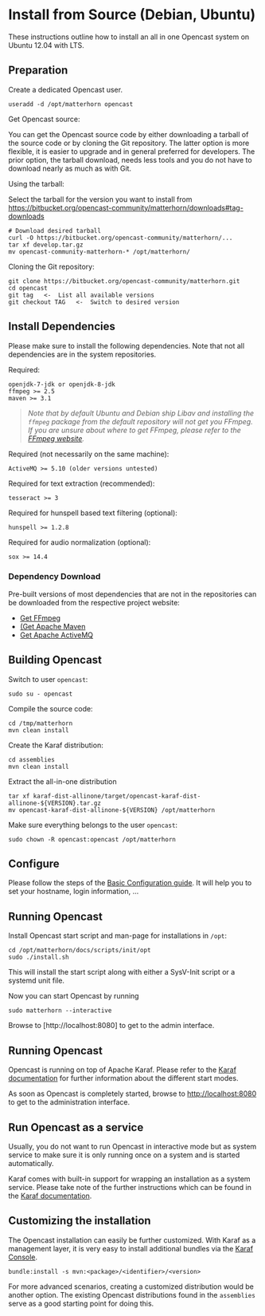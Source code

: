 Install from Source (Debian, Ubuntu)
====================================

These instructions outline how to install an all in one Opencast system on Ubuntu 12.04 with LTS.

Preparation
-----------

Create a dedicated Opencast user.

    useradd -d /opt/matterhorn opencast

Get Opencast source:

You can get the Opencast source code by either downloading a tarball of the source code or by cloning the Git
repository. The latter option is more flexible, it is easier to upgrade and in general preferred for developers. The
prior option, the tarball download, needs less tools and you do not have to download nearly as much as with Git.

Using the tarball:

Select the tarball for the version you want to install from
https://bitbucket.org/opencast-community/matterhorn/downloads#tag-downloads

    # Download desired tarball
    curl -O https://bitbucket.org/opencast-community/matterhorn/...
    tar xf develop.tar.gz
    mv opencast-community-matterhorn-* /opt/matterhorn/

Cloning the Git repository:

    git clone https://bitbucket.org/opencast-community/matterhorn.git
    cd opencast
    git tag   <-  List all available versions
    git checkout TAG   <-  Switch to desired version


Install Dependencies
--------------------

Please make sure to install the following dependencies. Note that not all dependencies are in the system repositories.

Required:

    openjdk-7-jdk or openjdk-8-jdk
    ffmpeg >= 2.5
    maven >= 3.1

> *Note that by default Ubuntu and Debian ship Libav and installing the `ffmpeg` package from the default repository
> will not get you FFmpeg. If you are unsure about where to get FFmpeg, please refer to the [FFmpeg
> website](http://ffmpeg.org).*

Required (not necessarily on the same machine):

    ActiveMQ >= 5.10 (older versions untested)

Required for text extraction (recommended):

    tesseract >= 3

Required for hunspell based text filtering (optional):

    hunspell >= 1.2.8

Required for audio normalization (optional):

    sox >= 14.4

### Dependency Download

Pre-built versions of most dependencies that are not in the repositories can be downloaded from the respective project
website:

 - [Get FFmpeg](http://ffmpeg.org/download.html)
 - [(Get Apache Maven](https://maven.apache.org/download.cgi)
 - [Get Apache ActiveMQ](http://activemq.apache.org/download.html)


Building Opencast
-----------------

Switch to user `opencast`:

    sudo su - opencast

Compile the source code:

    cd /tmp/matterhorn
    mvn clean install

Create the Karaf distribution:

    cd assemblies
    mvn clean install

Extract the all-in-one distribution

    tar xf karaf-dist-allinone/target/opencast-karaf-dist-allinone-${VERSION}.tar.gz
    mv opencast-karaf-dist-allinone-${VERSION} /opt/matterhorn

Make sure everything belongs to the user `opencast`:

    sudo chown -R opencast:opencast /opt/matterhorn


Configure
---------

Please follow the steps of the [Basic Configuration guide](../configuration/basic.md). It will help you to set your
hostname, login information, …


Running Opencast
----------------

Install Opencast start script and man-page for installations in `/opt`:

    cd /opt/matterhorn/docs/scripts/init/opt
    sudo ./install.sh

This will install the start script along with either a SysV-Init script or a
systemd unit file.

Now you can start Opencast by running

    sudo matterhorn --interactive

Browse to [http://localhost:8080] to get to the admin interface.


Running Opencast
------------------

Opencast is running on top of Apache Karaf. Please refer to the [Karaf documentation](http://karaf.apache.org/manual/latest-3.0.x/users-guide/start-stop.html)
for further information about the different start modes.

As soon as Opencast is completely started, browse to [http://localhost:8080](http://localhost:8080) to get to the administration interface.


Run Opencast as a service
-------------------------

Usually, you do not want to run Opencast in interactive mode but as system service to make sure it is only running
once on a system and is started automatically.

Karaf comes with built-in support for wrapping an installation as a system service. Please take note of the further
instructions which can be found in the [Karaf documentation](http://karaf.apache.org/manual/latest-3.0.x/users-guide/wrapper.html).


Customizing the installation
----------------------------

The Opencast installation can easily be further customized. With Karaf as a management layer, it is very easy to install
additional bundles via the [Karaf Console](http://karaf.apache.org/manual/latest-3.0.x/users-guide/console.html).

    bundle:install -s mvn:<package>/<identifier>/<version>

For more advanced scenarios, creating a customized distribution would be another option. The existing Opencast distributions
found in the `assemblies` serve as a good starting point for doing this.
